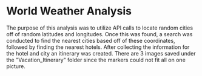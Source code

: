 # World Weather Analysis

The purpose of this analysis was to utilize API calls to locate random cities off of random latitudes and longitudes. Once this was found, a search was conducted to find the nearest cities based off of these coordinates, followed by finding the nearest hotels. After collecting the information for the hotel and city an itinerary was created. There are 3 images saved under the "Vacation_Itinerary" folder since the markers could not fit all on one picture. 